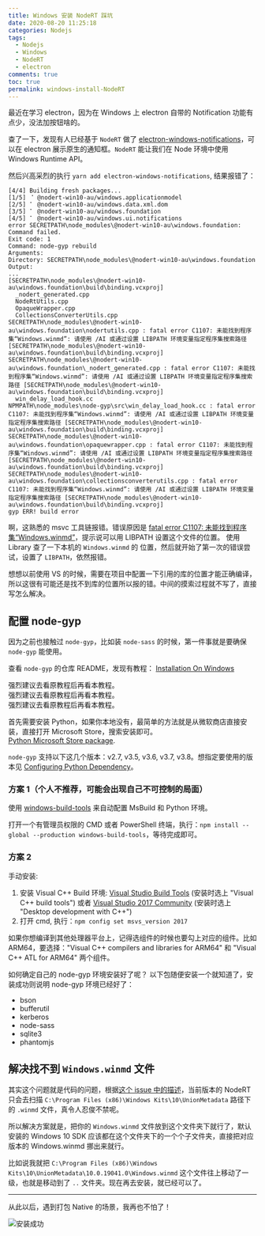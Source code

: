 ```yaml
---
title: Windows 安装 NodeRT 踩坑
date: 2020-08-20 11:25:18
categories: Nodejs
tags:
  - Nodejs
  - Windows
  - NodeRT
  - electron
comments: true
toc: true
permalink: windows-install-NodeRT
---
```


最近在学习 electron，因为在 Windows 上 electron 自带的 Notification 功能有点少，没法加按钮啥的。

查了一下，发现有人已经基于 `NodeRT` 做了 [electron-windows-notifications](https://github.com/felixrieseberg/electron-windows-notifications)，可以在 electron 展示原生的通知框。`NodeRT` 能让我们在 Node 环境中使用 Windows Runtime API。

然后兴高采烈的执行 `yarn add electron-windows-notifications`, 结果报错了：

```plain
[4/4] Building fresh packages...
[1/5] ⠈ @nodert-win10-au/windows.applicationmodel
[2/5] ⠁ @nodert-win10-au/windows.data.xml.dom
[3/5] ⠁ @nodert-win10-au/windows.foundation
[4/5] ⠁ @nodert-win10-au/windows.ui.notifications
error SECRETPATH\node_modules\@nodert-win10-au\windows.foundation: Command failed.
Exit code: 1
Command: node-gyp rebuild
Arguments:
Directory: SECRETPATH\node_modules\@nodert-win10-au\windows.foundation
Output:
...
[SECRETPATH\node_modules\@nodert-win10-au\windows.foundation\build\binding.vcxproj]
  _nodert_generated.cpp
  NodeRtUtils.cpp
  OpaqueWrapper.cpp
  CollectionsConverterUtils.cpp
SECRETPATH\node_modules\@nodert-win10-au\windows.foundation\nodertutils.cpp : fatal error C1107: 未能找到程序集“Windows.winmd”: 请使用 /AI 或通过设置 LIBPATH 环境变量指定程序集搜索路径 [SECRETPATH\node_modules\@nodert-win10-au\windows.foundation\build\binding.vcxproj]
SECRETPATH\node_modules\@nodert-win10-au\windows.foundation\_nodert_generated.cpp : fatal error C1107: 未能找到程序集“Windows.winmd”: 请使用 /AI 或通过设置 LIBPATH 环境变量指定程序集搜索路径 [SECRETPATH\node_modules\@nodert-win10-au\windows.foundation\build\binding.vcxproj]
  win_delay_load_hook.cc
NPMPATH\node_modules\node-gyp\src\win_delay_load_hook.cc : fatal error C1107: 未能找到程序集“Windows.winmd”: 请使用 /AI 或通过设置 LIBPATH 环境变量指定程序集搜索路径 [SECRETPATH\node_modules\@nodert-win10-au\windows.foundation\build\binding.vcxproj]
SECRETPATH\node_modules\@nodert-win10-au\windows.foundation\opaquewrapper.cpp : fatal error C1107: 未能找到程序集“Windows.winmd”: 请使用 /AI 或通过设置 LIBPATH 环境变量指定程序集搜索路径 [SECRETPATH\node_modules\@nodert-win10-au\windows.foundation\build\binding.vcxproj]
SECRETPATH\node_modules\@nodert-win10-au\windows.foundation\collectionsconverterutils.cpp : fatal error C1107: 未能找到程序集“Windows.winmd”: 请使用 /AI 或通过设置 LIBPATH 环境变量指定程序集搜索路径 [SECRETPATH\node_modules\@nodert-win10-au\windows.foundation\build\binding.vcxproj]
gyp ERR! build error
```

<!-- more -->

啊，这熟悉的 msvc 工具链报错。错误原因是 [fatal error C1107: 未能找到程序集“Windows.winmd”](https://docs.microsoft.com/zh-cn/cpp/error-messages/compiler-errors-1/fatal-error-c1107?view=vs-2019)，提示说可以用 LIBPATH 设置这个文件的位置。
使用 Library 查了一下本机的 `Windows.winmd` 的 位置，然后就开始了第一次的错误尝试，设置了 `LIBPATH`，依然报错。

想想以前使用 VS 的时候，需要在项目中配置一下引用的库的位置才能正确编译，所以这很有可能还是找不到库的位置所以报的错。中间的摸索过程就不写了，直接写怎么解决。

## 配置 node-gyp

因为之前也接触过 `node-gyp`，比如装 `node-sass` 的时候，第一件事就是要确保 `node-gyp` 能使用。

查看 `node-gyp` 的仓库 README，发现有教程： [Installation On Windows](https://github.com/nodejs/node-gyp#on-windows)

强烈建议去看原教程后再看本教程。  
强烈建议去看原教程后再看本教程。  
强烈建议去看原教程后再看本教程。  

首先需要安装 Python，如果你本地没有，最简单的方法就是从微软商店直接安装，直接打开 Microsoft Store，搜索安装即可。  
[Python Microsoft Store package](https://docs.python.org/3/using/windows.html#the-microsoft-store-package).

`node-gyp` 支持以下这几个版本：v2.7, v3.5, v3.6, v3.7, v3.8。想指定要使用的版本见 [Configuring Python Dependency](https://github.com/nodejs/node-gyp#configuring-python-dependency)。

### 方案 1（个人不推荐，可能会出现自己不可控制的局面）

使用 [windows-build-tools](https://github.com/felixrieseberg/windows-build-tools) 来自动配置 MsBuild 和 Python 环境。

打开一个有管理员权限的 CMD 或者 PowerShell 终端，执行：`npm install --global --production windows-build-tools`，等待完成即可。

### 方案 2

手动安装:

1. 安装 Visual C++ Build 环境: [Visual Studio Build Tools](https://visualstudio.microsoft.com/thank-you-downloading-visual-studio/?sku=BuildTools)
 (安装时选上 "Visual C++ build tools") 或者 [Visual Studio 2017 Community](https://visualstudio.microsoft.com/pl/thank-you-downloading-visual-studio/?sku=Community)
 (安装时选上 "Desktop development with C++")
2. 打开 cmd, 执行：`npm config set msvs_version 2017`

如果你想编译到其他处理器平台上，记得选组件的时候也要勾上对应的组件。比如 ARM64，要选择："Visual C++ compilers and libraries for ARM64" 和 "Visual C++ ATL for ARM64" 两个组件。

如何确定自己的 node-gyp 环境安装好了呢？
以下包随便安装一个就知道了，安装成功则说明 node-gyp 环境已经好了：

- bson
- bufferutil
- kerberos
- node-sass
- sqlite3
- phantomjs

## 解决找不到 `Windows.winmd` 文件

其实这个问题就是代码的问题，根据[这个 issue 中的描述](https://github.com/NodeRT/NodeRT/issues/65#issuecomment-303938757)，当前版本的 NodeRT 只会去扫描 `C:\Program Files (x86)\Windows Kits\10\UnionMetadata` 路径下的 `.winmd` 文件，真令人忍俊不禁呢。

所以解决方案就是，把你的 `Windows.winmd` 文件放到这个文件夹下就行了，默认安装的 Windows 10 SDK 应该都在这个文件夹下的一个个子文件夹，直接把对应版本的 Windows.winmd 挪出来就行。

比如说我就把 `C:\Program Files (x86)\Windows Kits\10\UnionMetadata\10.0.19041.0\Windows.winmd` 这个文件往上移动了一级，也就是移动到了 `..` 文件夹。现在再去安装，就已经可以了。

---
从此以后，遇到打包 Native 的场景，我再也不怕了！

![安装成功](https://i.lengthm.in/posts/windows-install-nodert/succ.png)
